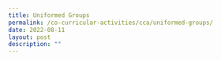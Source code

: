 ```yaml
---
title: Uniformed Groups
permalink: /co-curricular-activities/cca/uniformed-groups/
date: 2022-08-11
layout: post
description: ""
---
```

